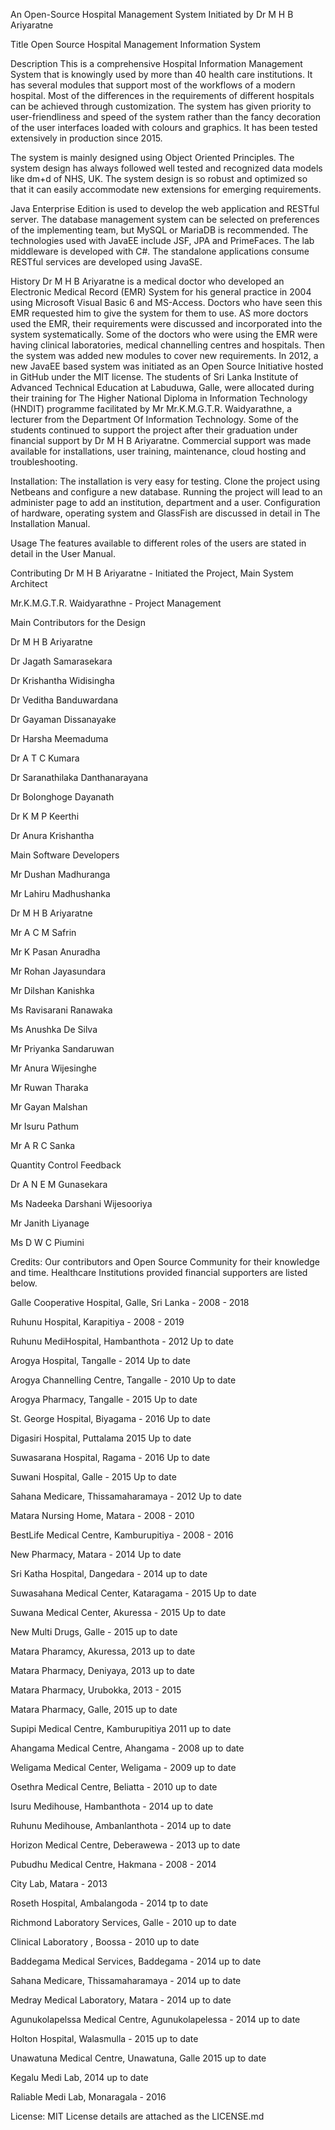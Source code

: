 An Open-Source Hospital Management System Initiated by Dr M H B Ariyaratne

Title
Open Source Hospital Management Information System

Description
This is a comprehensive Hospital Information Management System that is knowingly used by more than 40 health care institutions. It has several modules that support most of the workflows of a modern hospital. Most of the differences in the requirements of different hospitals can be achieved through customization. The system has given priority to user-friendliness and speed of the system rather than the fancy decoration of the user interfaces loaded with colours and graphics. It has been tested extensively in production since 2015.

The system is mainly designed using Object Oriented Principles. The system design has always followed well tested and recognized data models like dm+d of NHS, UK. The system design is so robust and optimized so that it can easily accommodate new extensions for emerging requirements.

Java Enterprise Edition is used to develop the web application and RESTful server. The database management system can be selected on preferences of the implementing team, but MySQL or MariaDB is recommended. The technologies used with JavaEE include JSF, JPA and PrimeFaces. The lab middleware is developed with C#. The standalone applications consume RESTful services are developed using JavaSE.

History
Dr M H B Ariyaratne is a medical doctor who developed an Electronic Medical Record (EMR) System for his general practice in 2004 using Microsoft Visual Basic 6 and MS-Access. Doctors who have seen this EMR requested him to give the system for them to use. AS more doctors used the EMR, their requirements were discussed and incorporated into the system systematically. Some of the doctors who were using the EMR were having clinical laboratories, medical channelling centres and hospitals. Then the system was added new modules to cover new requirements. In 2012, a new JavaEE based system was initiated as an Open Source Initiative hosted in GitHub under the MIT license. The students of Sri Lanka Institute of Advanced Technical Education at Labuduwa, Galle, were allocated during their training for The Higher National Diploma in Information Technology (HNDIT) programme facilitated by Mr Mr.K.M.G.T.R. Waidyarathne, a lecturer from the Department Of Information Technology. Some of the students continued to support the project after their graduation under financial support by Dr M H B Ariyaratne. Commercial support was made available for installations, user training, maintenance, cloud hosting and troubleshooting.  

Installation: The installation is very easy for testing. Clone the project using Netbeans and configure a new database. Running the project will lead to an administer page to add an institution, department and a user. Configuration of hardware, operating system and GlassFish are discussed in detail in The Installation Manual.

Usage
The features available to different roles of the users are stated in detail in the User Manual.

Contributing 
Dr M H B Ariyaratne - Initiated the Project, Main System Architect

Mr.K.M.G.T.R. Waidyarathne - Project Management

Main Contributors for the Design

Dr M H B Ariyaratne

Dr Jagath Samarasekara

Dr Krishantha Widisingha

Dr Veditha Banduwardana

Dr Gayaman Dissanayake

Dr Harsha Meemaduma

Dr A T C Kumara

Dr Saranathilaka Danthanarayana

Dr Bolonghoge Dayanath

Dr K M P Keerthi

Dr Anura Krishantha



Main Software Developers

Mr Dushan Madhuranga

Mr Lahiru Madhushanka

Dr M H B Ariyaratne

Mr A C M Safrin

Mr K Pasan Anuradha

Mr Rohan Jayasundara

Mr Dilshan Kanishka

Ms Ravisarani Ranawaka

Ms Anushka De Silva

Mr Priyanka Sandaruwan

Mr Anura Wijesinghe

Mr Ruwan Tharaka

Mr Gayan Malshan

Mr Isuru Pathum

Mr A R C Sanka


Quantity Control Feedback

Dr A N E M Gunasekara

Ms Nadeeka Darshani Wijesooriya

Mr Janith Liyanage

Ms D W C Piumini



Credits: 
Our contributors and Open Source Community for their knowledge and time. Healthcare Institutions provided financial supporters are listed below.

Galle Cooperative Hospital, Galle, Sri Lanka - 2008 - 2018

Ruhunu Hospital, Karapitiya - 2008 - 2019

Ruhunu MediHospital, Hambanthota  - 2012 Up to date

Arogya Hospital, Tangalle - 2014 Up to date

Arogya Channelling Centre, Tangalle -  2010 Up to date

Arogya Pharmacy, Tangalle -  2015 Up to date

St. George Hospital, Biyagama -  2016 Up to date

Digasiri Hospital, Puttalama  2015 Up to date

Suwasarana Hospital, Ragama   -  2016 Up to date

Suwani Hospital, Galle -  2015 Up to date

Sahana Medicare, Thissamaharamaya  -  2012 Up to date

Matara Nursing Home, Matara - 2008 - 2010

BestLife Medical Centre, Kamburupitiya - 2008 - 2016

New Pharmacy, Matara - 2014 Up to date

Sri Katha Hospital, Dangedara - 2014 up to date

Suwasahana Medical Center, Kataragama - 2015 Up to date

Suwana Medical Center, Akuressa - 2015 Up to date

New Multi Drugs, Galle - 2015 up to date

Matara Pharamcy, Akuressa, 2013  up to date

Matara Pharmacy, Deniyaya, 2013 up to date

Matara Pharmacy, Urubokka, 2013 - 2015

Matara Pharmacy, Galle, 2015 up to date

Supipi Medical Centre, Kamburupitiya 2011  up to date

Ahangama Medical Centre, Ahangama - 2008 up to date

Weligama Medical Center, Weligama - 2009  up to date

Osethra Medical Centre, Beliatta - 2010 up to date

Isuru Medihouse, Hambanthota - 2014  up to date

Ruhunu Medihouse, Ambanlanthota - 2014  up to date

Horizon Medical Centre, Deberawewa - 2013  up to date

Pubudhu Medical Centre, Hakmana - 2008 - 2014

City Lab, Matara - 2013

Roseth Hospital, Ambalangoda - 2014 tp to date

Richmond Laboratory Services, Galle - 2010 up to date

Clinical Laboratory , Boossa - 2010 up to date

Baddegama Medical Services, Baddegama - 2014 up to date

Sahana Medicare, Thissamaharamaya - 2014 up to date

Medray Medical Laboratory, Matara - 2014 up to date

Agunukolapelssa Medical Centre, Agunukolapelessa - 2014 up to date

Holton Hospital, Walasmulla - 2015 up to date

Unawatuna Medical Centre, Unawatuna, Galle 2015 up to date

Kegalu Medi Lab, 2014 up to date

Raliable Medi Lab, Monaragala - 2016



License: MIT License details are attached as the LICENSE.md
